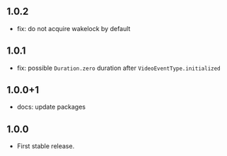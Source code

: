 ## 1.0.2

- fix: do not acquire wakelock by default

## 1.0.1

- fix: possible `Duration.zero` duration after `VideoEventType.initialized`

## 1.0.0+1

- docs: update packages

## 1.0.0

- First stable release.
